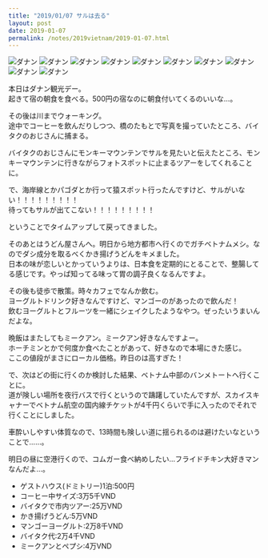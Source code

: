 ```yaml
---
title: "2019/01/07 サルは去る"
layout: post
date: 2019-01-07
permalink: /notes/2019vietnam/2019-01-07.html
---
```




![ダナン](https://images.rock54.net/travel/2019vietnam/45.jpeg "ダナン") 
![ダナン](https://images.rock54.net/travel/2019vietnam/46.jpeg "ダナン") 
![ダナン](https://images.rock54.net/travel/2019vietnam/47.jpeg "ダナン") 
![ダナン](https://images.rock54.net/travel/2019vietnam/48.jpeg "ダナン") 
![ダナン](https://images.rock54.net/travel/2019vietnam/49.jpeg "ダナン") 
![ダナン](https://images.rock54.net/travel/2019vietnam/50.jpeg "ダナン") 
![ダナン](https://images.rock54.net/travel/2019vietnam/51.jpeg "ダナン") 
![ダナン](https://images.rock54.net/travel/2019vietnam/52.jpeg "ダナン") 
![ダナン](https://images.rock54.net/travel/2019vietnam/53.jpeg "ダナン") 
![ダナン](https://images.rock54.net/travel/2019vietnam/54.jpeg "ダナン") 

本日はダナン観光デー。  
起きて宿の朝食を食べる。500円の宿なのに朝食付いてくるのいいな…。  
  
その後は川までウォーキング。  
途中でコーヒーを飲んだりしつつ、橋のたもとで写真を撮っていたところ、バイタクのおじさんに捕まる。  
  
バイタクのおじさんにモンキーマウンテンでサルを見たいと伝えたところ、モンキーマウンテンに行きながらフォトスポットに止まるツアーをしてくれることに。  
  
で、海岸線とかパゴダとか行って猿スポット行ったんですけど、サルがいない！！！！！！！！！  
待ってもサルが出てこない！！！！！！！！！  
  
ということでタイムアップして戻ってきました。  
  
そのあとはうどん屋さんへ。明日から地方都市へ行くのでガチベトナムメシ。なのでダシ成分を取るべくかき揚げうどんをキメました。  
日本の味が恋しいとかっていうよりは、日本食を定期的にとることで、整腸してる感じです。やっぱ知ってる味って胃の調子良くなるんですよ。  
  
その後も徒歩で散策。時々カフェでなんか飲む。  
ヨーグルトドリンク好きなんですけど、マンゴーのがあったので飲んだ！  
飲むヨーグルトとフルーツを一緒にシェイクしたようなやつ。ぜったいうまいんだよな。  
  
晩飯はまたしてもミークアン。ミークアン好きなんですよー。  
ホーチミンとかで何度か食べたことがあって、好きなので本場にきた感じ。  
ここの値段がまさにローカル価格。昨日のは高すぎた！  
  
で、次はどの街に行くのか検討した結果、ベトナム中部のバンメトートへ行くことに。  
道が険しい場所を夜行バスで行くというので躊躇していたんですが、スカイスキャナーでベトナム航空の国内線チケットが4千円くらいで手に入ったのでそれで行くことにしました。  
  
車酔いしやすい体質なので、13時間も険しい道に揺られるのは避けたいなということで……。  
  
明日の昼に空港行くので、コムガー食べ納めしたい…フライドチキン大好きマンなんだよ…。  

- ゲストハウス(ドミトリー)1泊:500円
- コーヒー中サイズ:3万5千VND
- バイタクで市内ツアー:25万VND
- かき揚げうどん:5万VND
- マンゴーヨーグルト:2万8千VND
- バイタク代:2万4千VND
- ミークアンとペプシ:4万VND
